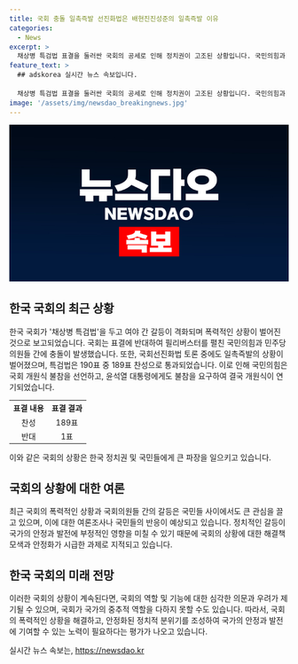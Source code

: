 ```yaml
---
title: 국회 충돌 일촉즉발 선진화법은 배현진진성준의 일촉즉발 이유
categories:
  - News
excerpt: >
  채상병 특검법 표결을 둘러싼 국회의 공세로 인해 정치권이 고조된 상황입니다. 국민의힘과 민주당 의원들의 토론 중 충돌 사건이 벌어지고, 특검법은 189대 1의 표결로 통과됐습니다. 결국 국회는 개원식을 연기하며 폭력과 갈등을 피하기 위해 노력하고 있습니다. (150자)
feature_text: >
  ## adskorea 실시간 뉴스 속보입니다.

  채상병 특검법 표결을 둘러싼 국회의 공세로 인해 정치권이 고조된 상황입니다. 국민의힘과 민주당 의원들의 토론 중 충돌 사건이 벌어지고, 특검법은 189대 1의 표결로 통과됐습니다. 결국 국회는 개원식을 연기하며 폭력과 갈등을 피하기 위해 노력하고 있습니다. (150자)
image: '/assets/img/newsdao_breakingnews.jpg'
---
```


<p><img src="/assets/img/newsdao_breakingnews.jpg" alt="adskorea 속보" /></p>

<h2 data-ke-size="size26">한국 국회의 최근 상황</h2>

<p data-ke-size="size16">한국 국회가 '채상병 특검법'을 두고 여야 간 갈등이 격화되며 폭력적인 상황이 벌어진 것으로 보고되었습니다. 국회는 표결에 반대하여 필리버스터를 펼친 국민의힘과 민주당 의원들 간에 충돌이 발생했습니다. 또한, 국회선진화법 토론 중에도 일촉즉발의 상황이 벌어졌으며, 특검법은 190표 중 189표 찬성으로 통과되었습니다. 이로 인해 국민의힘은 국회 개원식 불참을 선언하고, 윤석열 대통령에게도 불참을 요구하여 결국 개원식이 연기되었습니다.</p>

<table>
  <tr>
    <th>표결 내용</th>
    <th>표결 결과</th>
  </tr>
  <tr>
    <td style="text-align: center;">찬성</td>
    <td style="text-align: center;">189표</td>
  </tr>
  <tr>
    <td style="text-align: center;">반대</td>
    <td style="text-align: center;">1표</td>
  </tr>
</table>

<p data-ke-size="size16">이와 같은 국회의 상황은 한국 정치권 및 국민들에게 큰 파장을 일으키고 있습니다.</p>

<h2 data-ke-size="size26">국회의 상황에 대한 여론</h2>

<p data-ke-size="size16">최근 국회의 폭력적인 상황과 국회의원들 간의 갈등은 국민들 사이에서도 큰 관심을 끌고 있으며, 이에 대한 여론조사나 국민들의 반응이 예상되고 있습니다. 정치적인 갈등이 국가의 안정과 발전에 부정적인 영향을 미칠 수 있기 때문에 국회의 상황에 대한 해결책 모색과 안정화가 시급한 과제로 지적되고 있습니다.</p>

<h2 data-ke-size="size26">한국 국회의 미래 전망</h2>

<p data-ke-size="size16">이러한 국회의 상황이 계속된다면, 국회의 역할 및 기능에 대한 심각한 의문과 우려가 제기될 수 있으며, 국회가 국가의 중추적 역할을 다하지 못할 수도 있습니다. 따라서, 국회의 폭력적인 상황을 해결하고, 안정화된 정치적 분위기를 조성하여 국가의 안정과 발전에 기여할 수 있는 노력이 필요하다는 평가가 나오고 있습니다.</p>
실시간 뉴스 속보는, <a href="https://newsdao.kr" rel="dofollow">https://newsdao.kr</a>


